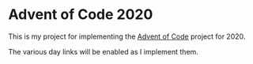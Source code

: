 # Advent of Code 2020

This is my project for implementing the [Advent of Code](https://adventofcode.com/2020) project for 2020.

The various day links will be enabled as I implement them.